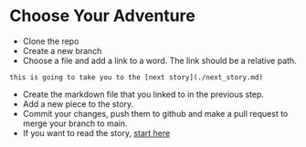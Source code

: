 # Choose Your Adventure

- Clone the repo
- Create a new branch
- Choose a file and add a link to a word. The link should be a relative path.
```
this is going to take you to the [next story](./next_story.md)
```
- Create the markdown file that you linked to in the previous step.
- Add a new piece to the story.
- Commit your changes, push them to github and make a pull request to merge your branch to main.
- If you want to read the story, [start here](./start_here.md)
